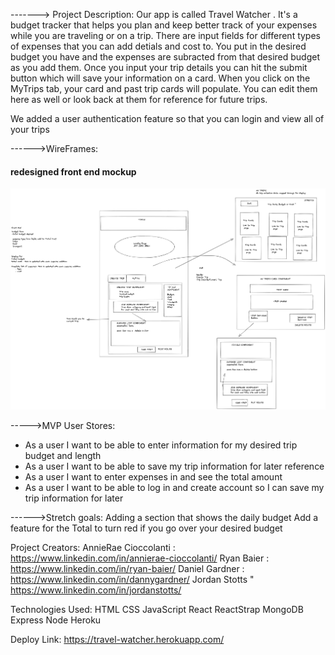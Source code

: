 -------> Project Description: 
Our app is called Travel Watcher . It's a budget tracker that helps you plan and keep better track of your expenses while you are traveling or on a trip. There are input fields for different types of expenses that you can add detials and cost to. You put in the desired budget you have and the expenses are subracted from that desired budget as you add them. Once you input your trip details you can hit the submit button which will save your information on a card. When you click on the MyTrips tab, your card and past trip cards will populate. You can edit them here as well or look back at them for reference for future trips. 

We added a user authentication feature so that you can login and view all of your trips 


------>WireFrames: 

#### redesigned front end mockup
![alt text](https://github.com/WaterMERN/ProjectPlanning/blob/main/wireframes/2-10%20frontend%20remock.png)


----->MVP User Stores: 
- As a user I want to be able to enter information for my desired trip budget and length 
- As a user I want to be able to save my trip information for later reference 
- As a user I want to enter expenses in and see the total amount 
- As a user I want to be able to log in and create account so I can save my trip information for later 

------>Stretch goals: 
Adding a section that shows the daily budget 
Add a feature for the Total to turn red if you go over your desired budget 


Project Creators: 
AnnieRae Cioccolanti : https://www.linkedin.com/in/annierae-cioccolanti/
Ryan Baier : https://www.linkedin.com/in/ryan-baier/
Daniel Gardner : https://www.linkedin.com/in/dannygardner/
Jordan Stotts " https://www.linkedin.com/in/jordanstotts/

Technologies Used: 
HTML 
CSS 
JavaScript 
React 
ReactStrap
MongoDB
Express 
Node 
Heroku 

Deploy Link: https://travel-watcher.herokuapp.com/
